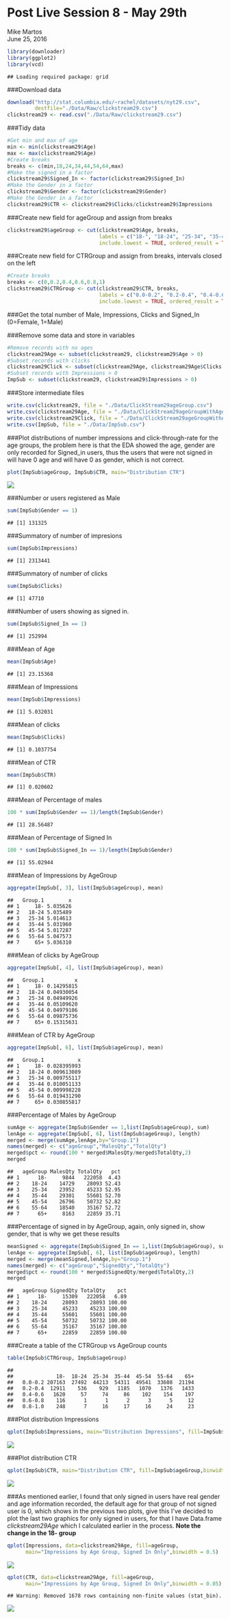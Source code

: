 # Post Live Session 8 - May 29th
Mike Martos  
June 25, 2016  



```r
library(downloader)
library(ggplot2)
library(vcd)
```

```
## Loading required package: grid
```

###Download data 

```r
download("http://stat.columbia.edu/~rachel/datasets/nyt29.csv",
         destfile="./Data/Raw/clickstream29.csv")
clickstream29 <- read.csv("./Data/Raw/clickstream29.csv")
```

###Tidy data

```r
#Get min and max of age
min <- min(clickstream29$Age)
max <- max(clickstream29$Age)
#Create breaks
breaks <- c(min,18,24,34,44,54,64,max)
#Make the signed in a factor
clickstream29$Signed_In <- factor(clickstream29$Signed_In)
#Make the Gender in a factor
clickstream29$Gender <- factor(clickstream29$Gender)
#Make the Gender in a factor
clickstream29$CTR <- clickstream29$Clicks/clickstream29$Impressions
```

###Create new field for ageGroup and assign from breaks

```r
clickstream29$ageGroup <- cut(clickstream29$Age, breaks, 
                              labels = c("18-", "18-24", "25-34", "35-44", "45-54", "55-64", "65+"), 
                              include.lowest = TRUE, ordered_result = TRUE)
```

###Create new field for CTRGroup and assign from breaks, intervals closed on the left

```r
#Create breaks
breaks <- c(0,0.2,0.4,0.6,0.8,1)
clickstream29$CTRGroup <- cut(clickstream29$CTR, breaks, 
                              labels = c("0.0-0.2", "0.2-0.4", "0.4-0.6", "0.6-0.8", "0.8-1.0"), 
                              include.lowest = TRUE, ordered_result = TRUE, right = FALSE)
```

###Get the total number of Male, Impressions, Clicks and Signed_In (0=Female, 1=Male)



###Remove some data and store in variables

```r
#Remove records with no ages
clickstream29Age <- subset(clickstream29, clickstream29$Age > 0)
#Subset records with clicks
clickstream29Click <- subset(clickstream29Age, clickstream29Age$Clicks > 0)
#Subset records with Impressions > 0
ImpSub <- subset(clickstream29, clickstream29$Impressions > 0)
```

###Store intermediate files

```r
write.csv(clickstream29, file = "./Data/ClickStream29ageGroup.csv")
write.csv(clickstream29Age, file = "./Data/ClickStream29ageGroupWithAge.csv")
write.csv(clickstream29Click, file = "./Data/ClickStream29ageGroupWithAgeClicks.csv")
write.csv(ImpSub, file = "./Data/ImpSub.csv")
```


###Plot distributions of number impressions and click-through-rate for the age groups, the problem here is that the EDA showed the age, gender are only recorded for Signed_in users, thus the users that were not signed in will have 0 age and will have 0 as gender, which is not correct.

```r
plot(ImpSub$ageGroup, ImpSub$CTR, main="Distribution CTR")
```

![](6306LiveSession8_403_files/figure-html/unnamed-chunk-1-1.png)<!-- -->

###Number or users registered as Male

```r
sum(ImpSub$Gender == 1)
```

```
## [1] 131325
```

###Summatory of number of impresions

```r
sum(ImpSub$Impressions)
```

```
## [1] 2313441
```

###Summatory of number of clicks

```r
sum(ImpSub$Clicks)
```

```
## [1] 47710
```

###Number of users showing as signed in.

```r
sum(ImpSub$Signed_In == 1)
```

```
## [1] 252994
```

###Mean of Age

```r
mean(ImpSub$Age)
```

```
## [1] 23.15368
```

###Mean of Impressions

```r
mean(ImpSub$Impressions)
```

```
## [1] 5.032031
```

###Mean of clicks

```r
mean(ImpSub$Clicks)
```

```
## [1] 0.1037754
```

###Mean of CTR

```r
mean(ImpSub$CTR)
```

```
## [1] 0.020602
```

###Mean of Percentage of males

```r
100 * sum(ImpSub$Gender == 1)/length(ImpSub$Gender)
```

```
## [1] 28.56487
```

###Mean of Percentage of Signed In

```r
100 * sum(ImpSub$Signed_In == 1)/length(ImpSub$Gender)
```

```
## [1] 55.02944
```

###Mean of Impressions by AgeGroup

```r
aggregate(ImpSub[, 3], list(ImpSub$ageGroup), mean)
```

```
##   Group.1        x
## 1     18- 5.035626
## 2   18-24 5.035489
## 3   25-34 5.014613
## 4   35-44 5.031960
## 5   45-54 5.017287
## 6   55-64 5.047573
## 7     65+ 5.036310
```

###Mean of clicks by AgeGroup

```r
aggregate(ImpSub[, 4], list(ImpSub$ageGroup), mean)
```

```
##   Group.1          x
## 1     18- 0.14295815
## 2   18-24 0.04930054
## 3   25-34 0.04949926
## 4   35-44 0.05109620
## 5   45-54 0.04979106
## 6   55-64 0.09875736
## 7     65+ 0.15315631
```

###Mean of CTR by AgeGroup

```r
aggregate(ImpSub[, 6], list(ImpSub$ageGroup), mean)
```

```
##   Group.1           x
## 1     18- 0.028395993
## 2   18-24 0.009613089
## 3   25-34 0.009755117
## 4   35-44 0.010051133
## 5   45-54 0.009998228
## 6   55-64 0.019431290
## 7     65+ 0.030855817
```

###Percentage of Males by AgeGroup

```r
sumAge <- aggregate(ImpSub$Gender == 1,list(ImpSub$ageGroup), sum)
lenAge <- aggregate(ImpSub[, 6], list(ImpSub$ageGroup), length)
merged <- merge(sumAge,lenAge,by="Group.1")
names(merged) <- c("ageGroup","MalesQty","TotalQty")
merged$pct <- round(100 * merged$MalesQty/merged$TotalQty,2)
merged
```

```
##   ageGroup MalesQty TotalQty   pct
## 1      18-     9844   222058  4.43
## 2    18-24    14729    28093 52.43
## 3    25-34    23952    45233 52.95
## 4    35-44    29301    55601 52.70
## 5    45-54    26796    50732 52.82
## 6    55-64    18540    35167 52.72
## 7      65+     8163    22859 35.71
```

###Percentage of signed in by AgeGroup, again, only signed in, show gender, that is why we get these results

```r
meanSigned <- aggregate(ImpSub$Signed_In == 1,list(ImpSub$ageGroup), sum)
lenAge <- aggregate(ImpSub[, 6], list(ImpSub$ageGroup), length)
merged <- merge(meanSigned,lenAge,by="Group.1")
names(merged) <- c("ageGroup","SignedQty","TotalQty")
merged$pct <- round(100 * merged$SignedQty/merged$TotalQty,2)
merged
```

```
##   ageGroup SignedQty TotalQty    pct
## 1      18-     15309   222058   6.89
## 2    18-24     28093    28093 100.00
## 3    25-34     45233    45233 100.00
## 4    35-44     55601    55601 100.00
## 5    45-54     50732    50732 100.00
## 6    55-64     35167    35167 100.00
## 7      65+     22859    22859 100.00
```

###Create a table of the CTRGroup vs AgeGroup counts

```r
table(ImpSub$CTRGroup, ImpSub$ageGroup)
```

```
##          
##              18-  18-24  25-34  35-44  45-54  55-64    65+
##   0.0-0.2 207163  27492  44213  54311  49541  33608  21194
##   0.2-0.4  12911    536    929   1185   1070   1376   1433
##   0.4-0.6   1620     57     74     86    102    154    197
##   0.6-0.8    116      1      1      2      3      5     12
##   0.8-1.0    248      7     16     17     16     24     23
```

###Plot distribution Impressions

```r
qplot(ImpSub$Impressions, main="Distribution Impressions", fill=ImpSub$ageGroup,binwidth = 0.5)
```

![](6306LiveSession8_403_files/figure-html/unnamed-chunk-2-1.png)<!-- -->

###Plot distribution CTR

```r
qplot(ImpSub$CTR, main="Distribution CTR", fill=ImpSub$ageGroup,binwidth = 0.05)
```

![](6306LiveSession8_403_files/figure-html/unnamed-chunk-3-1.png)<!-- -->

###As mentioned earlier, I found that only signed in users have real gender and age information recorded, the default age for that group of not signed user is 0, which shows in the previous two plots, give this I've decided to plot the last two graphics for only signed in users, for that I have Data.frame *clickstream29Age* which I calculated earlier in the process. **Note the change in the 18- group**

```r
qplot(Impressions, data=clickstream29Age, fill=ageGroup, 
      main="Impressions by Age Group, Signed In Only",binwidth = 0.5)
```

![](6306LiveSession8_403_files/figure-html/AdditionalPlots-1.png)<!-- -->

```r
qplot(CTR, data=clickstream29Age, fill=ageGroup, 
      main="Impressions by Age Group, Signed In Only",binwidth = 0.05)
```

```
## Warning: Removed 1678 rows containing non-finite values (stat_bin).
```

![](6306LiveSession8_403_files/figure-html/AdditionalPlots-2.png)<!-- -->



       
